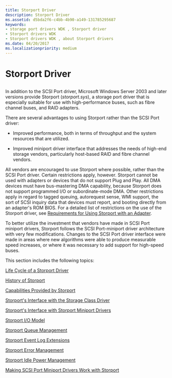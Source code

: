 ```yaml
---
title: Storport Driver
description: Storport Driver
ms.assetid: d5bda2f6-c4bb-4b90-a149-131785295687
keywords:
- storage port drivers WDK , Storport driver
- Storport drivers WDK
- Storport drivers WDK , about Storport drivers
ms.date: 04/20/2017
ms.localizationpriority: medium
---
```


# Storport Driver


## <span id="ddk_storport_driver_kg"></span><span id="DDK_STORPORT_DRIVER_KG"></span>


In addition to the SCSI Port driver, Microsoft Windows Server 2003 and later versions provide Storport (*storport.sys*), a storage port driver that is especially suitable for use with high-performance buses, such as fibre channel buses, and RAID adapters.

There are several advantages to using Storport rather than the SCSI Port driver:

-   Improved performance, both in terms of throughput and the system resources that are utilized.

-   Improved miniport driver interface that addresses the needs of high-end storage vendors, particularly host-based RAID and fibre channel vendors.

All vendors are encouraged to use Storport where possible, rather than the SCSI Port driver. Certain restrictions apply, however. Storport cannot be used with adapters or devices that do not support Plug and Play. All DMA devices must have bus-mastering DMA capability, because Storport does not support programmed I/O or subordinate-mode DMA. Other restrictions apply in regard to tagged queuing, autorequest sense, WMI support, the sort of SCSI inquiry data that devices must report, and booting directly from an adapter's ROM BIOS. For a detailed list of restrictions on the use of the Storport driver, see [Requirements for Using Storport with an Adapter](requirements-for-using-storport-with-an-adapter.md).

To better utilize the investment that vendors have made in SCSI Port miniport drivers, Storport follows the SCSI Port-miniport driver architecture with very few modifications. Changes to the SCSI Port driver interface were made in areas where new algorithms were able to produce measurable speed increases, or where it was necessary to add support for high-speed buses.

This section includes the following topics:

[Life Cycle of a Storport Driver](life-cycle-of-a-storport-driver.md)

[History of Storport](history-of-storport.md)

[Capabilities Provided by Storport](capabilities-provided-by-storport.md)

[Storport's Interface with the Storage Class Driver](storport-s-interface-with-the-storage-class-driver.md)

[Storport's Interface with Storport Miniport Drivers](storport-s-interface-with-storport-miniport-drivers.md)

[Storport I/O Model](storport-i-o-model.md)

[Storport Queue Management](storport-queue-management.md)

[Storport Event Log Extensions](storport-event-log-extensions.md)

[Storport Error Management](storport-error-management.md)

[Storport Idle Power Management](storport-idle-power-management.md)

[Making SCSI Port Miniport Drivers Work with Storport](making-scsi-port-miniport-drivers-work-with-storport.md)

 

 




